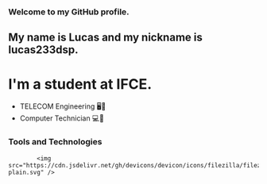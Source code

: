 ### Welcome to my GitHub profile.
## My name is Lucas and my nickname is lucas233dsp.
# I'm a student at IFCE. 
- TELECOM Engineering 🖥️📡
- Computer Technician 💻🔌

### Tools and Technologies


            <img src="https://cdn.jsdelivr.net/gh/devicons/devicon/icons/filezilla/filezilla-plain.svg" />
          
